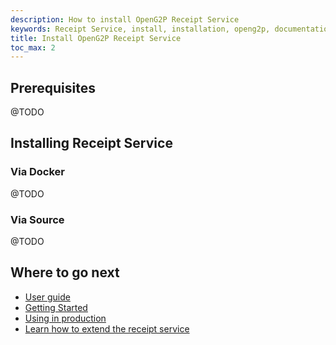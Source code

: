 ```yaml
---
description: How to install OpenG2P Receipt Service
keywords: Receipt Service, install, installation, openg2p, documentation
title: Install OpenG2P Receipt Service
toc_max: 2
---
```


## Prerequisites

@TODO

## Installing Receipt Service

### Via Docker

@TODO

### Via Source

@TODO

## Where to go next

- [User guide](index.md)
- [Getting Started](gettingstarted.md)
- [Using in production](production.md)
- [Learn how to extend the receipt service](exending.md)
